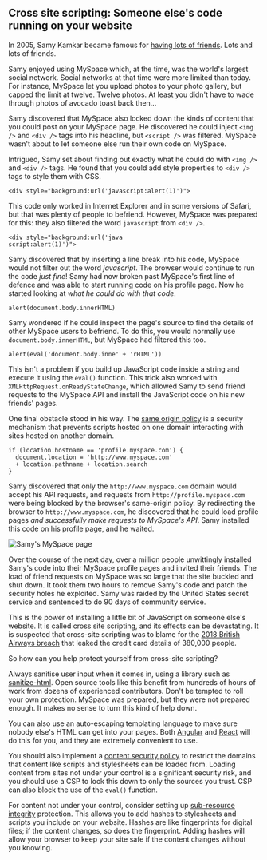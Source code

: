 ## Cross site scripting: Someone else's code running on your website
In 2005, Samy Kamkar became famous for [having lots of friends](https://samy.pl/myspace/). Lots and lots of friends.

Samy enjoyed using MySpace which, at the time, was the world's largest social network. Social networks at that time were more limited than today. For instance, MySpace let you upload photos to your photo gallery, but capped the limit at twelve. Twelve photos. At least you didn't have to wade through photos of avocado toast back then...

Samy discovered that MySpace also locked down the kinds of content that you could post on your MySpace page. He discovered he could inject `<img />` and `<div />` tags into his headline, but `<script />` was filtered. MySpace wasn't about to let someone else run their own code on MySpace.

Intrigued, Samy set about finding out exactly what he could do with `<img />` and `<div />` tags. He found that you could add style properties to `<div />` tags to style them with CSS.

```
<div style="background:url('javascript:alert(1)')">
```

This code only worked in Internet Explorer and in some versions of Safari, but that was plenty of people to befriend. However, MySpace was prepared for this: they also filtered the word `javascript` from `<div />`.

```
<div style="background:url('java
script:alert(1)')">
```

Samy discovered that by inserting a line break into his code, MySpace would not filter out the word _javascript_. The browser would continue to run the code _just fine_! Samy had now broken past MySpace's first line of defence and was able to start running code on his profile page. Now he started looking at _what he could do with that code_.

```
alert(document.body.innerHTML)
```

Samy wondered if he could inspect the page's source to find the details of other MySpace users to befriend. To do this, you would normally use `document.body.innerHTML`, but MySpace had filtered this too.

```
alert(eval('document.body.inne' + 'rHTML'))
```

This isn't a problem if you build up JavaScript code inside a string and execute it using the `eval()` function. This trick also worked with `XMLHttpRequest.onReadyStateChange`, which allowed Samy to send friend requests to the MySpace API and install the JavaScript code on his new friends' pages.

One final obstacle stood in his way. The [same origin policy](https://developer.mozilla.org/en-US/docs/Web/Security/Same-origin_policy) is a security mechanism that prevents scripts hosted on one domain interacting with sites hosted on another domain.

```
if (location.hostname == 'profile.myspace.com') {
  document.location = 'http://www.myspace.com'
  + location.pathname + location.search
}
```

Samy discovered that only the `http://www.myspace.com` domain would accept his API requests, and requests from `http://profile.myspace.com` were being blocked by the browser's same-origin policy. By redirecting the browser to `http://www.myspace.com`, he discovered that he could load profile pages _and successfully make requests to MySpace's API_. Samy installed this code on his profile page, and he waited.

![Samy's MySpace page](./img/myspace.png)

Over the course of the next day, over a million people unwittingly installed Samy's code into their MySpace profile pages and invited their friends. The load of friend requests on MySpace was so large that the site buckled and shut down. It took them two hours to remove Samy's code and patch the security holes he exploited. Samy was raided by the United States secret service and sentenced to do 90 days of community service.

This is the power of installing a little bit of JavaScript on someone else's website. It is called cross site scripting, and its effects can be devastating. It is suspected that cross-site scripting was to blame for the [2018 British Airways breach](https://www.wired.com/story/british-airways-hack-details/) that leaked the credit card details of 380,000 people.

So how can you help protect yourself from cross-site scripting?

Always sanitise user input when it comes in, using a library such as [sanitize-html](https://www.npmjs.com/package/sanitize-html). Open source tools like this benefit from hundreds of hours of work from dozens of experienced contributors. Don't be tempted to roll your own protection. MySpace was prepared, but they were not prepared enough. It makes no sense to turn this kind of help down.

You can also use an auto-escaping templating language to make sure nobody else's HTML can get into your pages. Both [Angular](https://angular.io/) and [React](https://reactjs.org/) will do this for you, and they are extremely convenient to use.

You should also implement a [content security policy](https://developer.mozilla.org/en-US/docs/Web/HTTP/CSP) to restrict the domains that content like scripts and stylesheets can be loaded from. Loading content from sites not under your control is a significant security risk, and you should use a CSP to lock this down to only the sources you trust. CSP can also block the use of the `eval()` function.

For content not under your control, consider setting up [sub-resource integrity](https://developer.mozilla.org/en-US/docs/Web/Security/Subresource_Integrity) protection. This allows you to add hashes to stylesheets and scripts you include on your website. Hashes are like fingerprints for digital files; if the content changes, so does the fingerprint. Adding hashes will allow your browser to keep your site safe if the content changes without you knowing.
